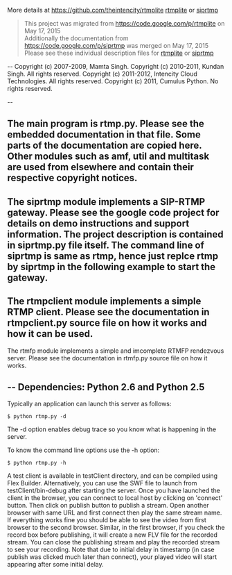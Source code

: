 More details at <https://github.com/theintencity/rtmplite>
[rtmplite](/rtmplite.md) or [siprtmp](/siprtmp.md)

> This project was migrated from <https://code.google.com/p/rtmplite> on May 17, 2015  
> Additionally the documentation from <https://code.google.com/p/siprtmp> was merged on May 17, 2015  
> Please see these individual description files for [rtmplite](/rtmplite.md) or [siprtmp](/siprtmp.md)  

--
Copyright (c) 2007-2009, Mamta Singh.
Copyright (c) 2010-2011, Kundan Singh. All rights reserved.
Copyright (c) 2011-2012, Intencity Cloud Technologies. All rights reserved.
Copyright (c) 2011, Cumulus Python. No rights reserved.

--

The main program is rtmp.py. Please see the embedded documentation in that file.
Some parts of the documentation are copied here. Other modules such as amf, util
and multitask are used from elsewhere and contain their respective copyright 
notices.
--
The siprtmp module implements a SIP-RTMP gateway.  Please see the google 
code project for details on demo instructions and support information.
The project description is contained in siprtmp.py file itself. The command
line of siprtmp is same as rtmp, hence just replce rtmp by siprtmp in the 
following example to start the gateway.
--
The rtmpclient module implements a simple RTMP client. Please see the documentation
in rtmpclient.py source file on how it works and how it can be used.
--
The rtmfp module implements a simple and imcomplete RTMFP rendezvous server. Please
see the documentation in rtmfp.py source file on how it works.

-- 
Dependencies: Python 2.6 and Python 2.5
--
Typically an application can launch this server as follows:
```
$ python rtmp.py -d
```
The -d option enables debug trace so you know what is happening in the server.

To know the command line options use the -h option:
```
$ python rtmp.py -h
```

A test client is available in testClient directory, and can be compiled 
using Flex Builder. Alternatively, you can use the SWF file to launch
from testClient/bin-debug after starting the server. Once you have 
launched the client in the browser, you can connect to
local host by clicking on 'connect' button. Then click on publish 
button to publish a stream. Open another browser with
same URL and first connect then play the same stream name. If 
everything works fine you should be able to see the video
from first browser to the second browser. Similar, in the first 
browser, if you check the record box before publishing,
it will create a new FLV file for the recorded stream. You can 
close the publishing stream and play the recorded stream to
see your recording. Note that due to initial delay in timestamp 
(in case publish was clicked much later than connect),
your played video will start appearing after some initial delay.

